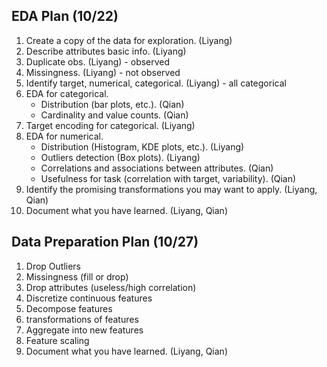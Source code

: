 ## EDA Plan (10/22)
1. Create a copy of the data for exploration. (Liyang)
2. Describe attributes basic info. (Liyang)
3. Duplicate obs. (Liyang) - observed
4. Missingness. (Liyang) - not observed
5. Identify target, numerical, categorical. (Liyang) - all categorical
6. EDA for categorical.
   - Distribution (bar plots, etc.). (Qian)
   - Cardinality and value counts. (Qian)
7. Target encoding for categorical. (Liyang)
8. EDA for numerical. 
   - Distribution (Histogram, KDE plots, etc.). (Liyang)
   - Outliers detection (Box plots). (Liyang)
   - Correlations and associations between attributes. (Qian)
   - Usefulness for task (correlation with target, variability). (Qian)
9. Identify the promising transformations you may want to apply. (Liyang, Qian)
10. Document what you have learned. (Liyang, Qian)

## Data Preparation Plan (10/27)
1. Drop Outliers
2. Missingness (fill or drop)
3. Drop attributes (useless/high correlation)
4. Discretize continuous features
5. Decompose features
6. transformations of features
7. Aggregate into new features
8. Feature scaling
9. Document what you have learned. (Liyang, Qian)